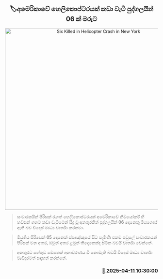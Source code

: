 <p align='center'><b><h2 align='center' title='Six Killed in Helicopter Crash in New York'>🏷අමෙරිකාවේ හෙලිකොප්ටරයක් ​​කඩා වැටී පුද්ගලයින් 06 ක් මරුට</h2></b></p>
<p align='center'><img src='https://helakuru.sgp1.cdn.digitaloceanspaces.com/esana/images/lib/usa-helicopter-crach.jpg' width='600' alt='Six Killed in Helicopter Crash in New York'></p>

> සංචාරකයින් පිරිසක් රැගත් හෙලිකොප්ටරයක් අමෙරිකාවේ නිව්යෝර්ක් හි හඩ්සන් ගඟට ​​කඩා වැටීමෙන් සිදු වූ අනතුරකින් පුද්ගලයින් 06 දෙනෙකු මියගොස් ඇති බව විදෙස් මාධ්‍ය වාර්තා කරනවා.

> මියගිය පිරිසෙන් 05 දෙනෙක් ස්පාඤ්ඤයේ සිට පැමිණි එකම පවුලේ සංචාරකයන් පිරිසක් වන අතර, ඔවුන් අතර ළමුන් තිදෙනෙක්ද සිටින බවයි වාර්තා වෙන්නේ.

> අනතුරට හේතුව මෙතෙක් අනාවරණය වී නොමැති බවයි විදෙස් මාධ්‍ය වාර්තා වැඩිදුරටත් සඳහන් කරන්නේ.



<h3 align='right'><a href='https://www.helakuru.lk/esana/p/109187/'>📅 2025-04-11 10:30:00</a></h3>
